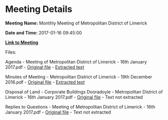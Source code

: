 # Meeting Details

**Meeting Name:** Monthly Meeting of Metropolitan District of Limerick

**Date and Time:** 2017-01-16 09:45:00

**[Link to Meeting](https://www.limerick.ie/council/whats-on/monthly-meeting-metropolitan-district-limerick-3)**

Files: 

Agenda - Meeting of Metropolitan District of Limerick - 16th January 2017.pdf - [Original file](https://beta.limerick.ie/sites/default/files/media/documents/2017-04/agenda_2017-01-16.pdf) - [Extracted text](./Agenda%20-%20Meeting%20of%20Metropolitan%20District%20of%20Limerick%20-%2016th%20January%202017.md)

Minutes of Meeting - Metropolitan District of Limerick - 19th December 2016.pdf - [Original file](https://beta.limerick.ie/sites/default/files/media/documents/2017-04/minutes_19th_december_2016.pdf) - [Extracted text](./Minutes%20of%20Meeting%20-%20Metropolitan%20District%20of%20Limerick%20-%2019th%20December%202016.md)

Disposal of Land - Corporate Buildings Dooradoyle - Metropolitan District of Limerick - 16th January 2017.pdf - [Original file](https://beta.limerick.ie/sites/default/files/media/documents/2017-04/disposal_of_land_corporate_buildings_dooradoyle.pdf) - Text not extracted

Replies to Questions - Meeting of Metropolitan District of Limerick - 16th January 2017.pdf - [Original file](https://beta.limerick.ie/sites/default/files/media/documents/2017-04/replies_to_questions_january_2017.pdf) - Text not extracted

